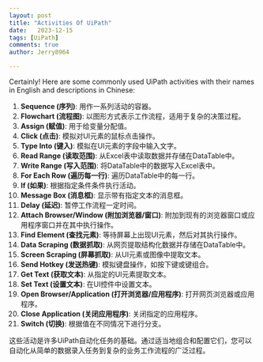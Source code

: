 ```yaml
---
layout: post
title: "Activities Of UiPath"
date:   2023-12-15
tags: [UiPath]
comments: true
author: Jerry8964

---
```


Certainly! Here are some commonly used UiPath activities with their names in English and descriptions in Chinese:

1. **Sequence (序列)**: 用作一系列活动的容器。
2. **Flowchart (流程图)**: 以图形方式表示工作流程，适用于复杂的决策过程。
3. **Assign (赋值)**: 用于给变量分配值。
4. **Click (点击)**: 模拟对UI元素的鼠标点击操作。
5. **Type Into (键入)**: 模拟在UI元素的字段中输入文字。
6. **Read Range (读取范围)**: 从Excel表中读取数据并存储在DataTable中。
7. **Write Range (写入范围)**: 将DataTable中的数据写入Excel表中。
8. **For Each Row (遍历每一行)**: 遍历DataTable中的每一行。
9. **If (如果)**: 根据指定条件条件执行活动。
10. **Message Box (消息框)**: 显示带有指定文本的消息框。
11. **Delay (延迟)**: 暂停工作流程一定时间。
12. **Attach Browser/Window (附加浏览器/窗口)**: 附加到现有的浏览器窗口或应用程序窗口并在其中执行操作。
13. **Find Element (查找元素)**: 等待屏幕上出现UI元素，然后对其执行操作。
14. **Data Scraping (数据抓取)**: 从网页提取结构化数据并存储在DataTable中。
15. **Screen Scraping (屏幕抓取)**: 从UI元素或图像中提取文本。
16. **Send Hotkey (发送热键)**: 模拟键盘操作，如按下键或键组合。
17. **Get Text (获取文本)**: 从指定的UI元素提取文本。
18. **Set Text (设置文本)**: 在UI控件中设置文本。
19. **Open Browser/Application (打开浏览器/应用程序)**: 打开网页浏览器或应用程序。
20. **Close Application (关闭应用程序)**: 关闭指定的应用程序。
21. **Switch (切换)**: 根据值在不同情况下进行分支。

这些活动是许多UiPath自动化任务的基础。通过适当地组合和配置它们，您可以自动化从简单的数据录入任务到复杂的业务工作流程的广泛过程。